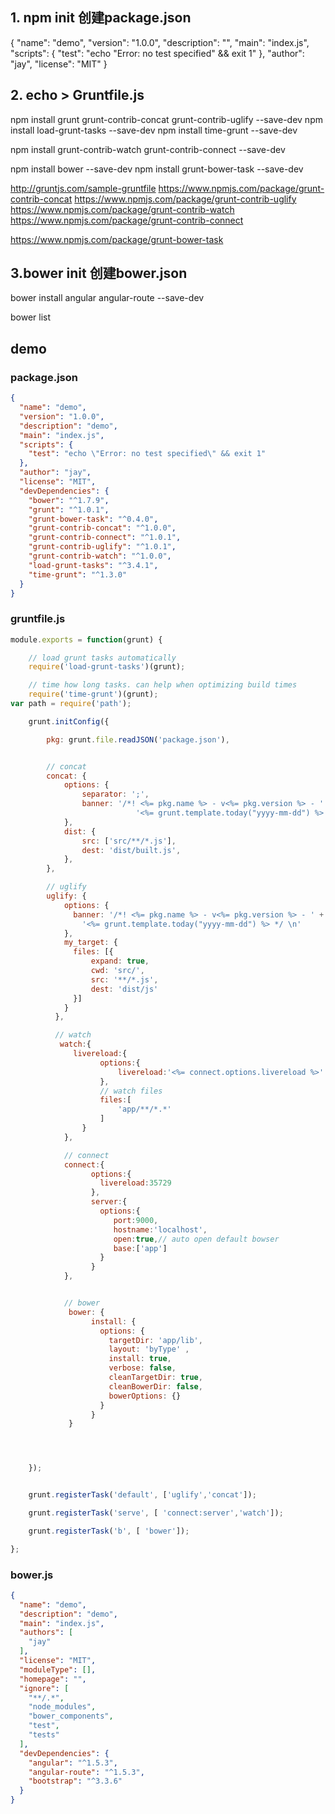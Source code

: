 ## 1. npm init 创建package.json

{
  "name": "demo",
  "version": "1.0.0",
  "description": "",
  "main": "index.js",
  "scripts": {
    "test": "echo \"Error: no test specified\" && exit 1"
  },
  "author": "jay",
  "license": "MIT"
}


## 2. echo > Gruntfile.js

npm install grunt grunt-contrib-concat grunt-contrib-uglify --save-dev
npm install load-grunt-tasks --save-dev
npm install time-grunt --save-dev

npm install grunt-contrib-watch grunt-contrib-connect  --save-dev

npm install bower --save-dev
npm install grunt-bower-task --save-dev

http://gruntjs.com/sample-gruntfile
https://www.npmjs.com/package/grunt-contrib-concat
https://www.npmjs.com/package/grunt-contrib-uglify
https://www.npmjs.com/package/grunt-contrib-watch
https://www.npmjs.com/package/grunt-contrib-connect

https://www.npmjs.com/package/grunt-bower-task


## 3.bower init 创建bower.json

bower install angular angular-route --save-dev

bower list

## demo
### package.json
~~~json
{
  "name": "demo",
  "version": "1.0.0",
  "description": "demo",
  "main": "index.js",
  "scripts": {
    "test": "echo \"Error: no test specified\" && exit 1"
  },
  "author": "jay",
  "license": "MIT",
  "devDependencies": {
    "bower": "^1.7.9",
    "grunt": "^1.0.1",
    "grunt-bower-task": "^0.4.0",
    "grunt-contrib-concat": "^1.0.0",
    "grunt-contrib-connect": "^1.0.1",
    "grunt-contrib-uglify": "^1.0.1",
    "grunt-contrib-watch": "^1.0.0",
    "load-grunt-tasks": "^3.4.1",
    "time-grunt": "^1.3.0"
  }
}

~~~

### gruntfile.js
~~~js
module.exports = function(grunt) {

    // load grunt tasks automatically
  	require('load-grunt-tasks')(grunt);

  	// time how long tasks. can help when optimizing build times
 	require('time-grunt')(grunt);
var path = require('path');

  	grunt.initConfig({

		pkg: grunt.file.readJSON('package.json'),


		// concat
		concat: {
			options: {
				separator: ';',
				banner: '/*! <%= pkg.name %> - v<%= pkg.version %> - ' +
							'<%= grunt.template.today("yyyy-mm-dd") %> */ \n',
			},
			dist: {
			    src: ['src/**/*.js'],
			    dest: 'dist/built.js',
			},
		},

		// uglify
		uglify: {
			options: {
		      banner: '/*! <%= pkg.name %> - v<%= pkg.version %> - ' +
		        '<%= grunt.template.today("yyyy-mm-dd") %> */ \n'
		    },
		    my_target: {
		      files: [{
		          expand: true,
		          cwd: 'src/',
		          src: '**/*.js',
		          dest: 'dist/js'
		      }]
		    }
		  },

		  // watch
		   watch:{
		      livereload:{
		    		options:{
		    			livereload:'<%= connect.options.livereload %>' //this port must be same with the connect livereload port
		    		},
		    		// watch files
		    		files:[
		    			'app/**/*.*'
		    		]
				}
			},	

			// connect
			connect:{
			      options:{
			        livereload:35729
			      },
			      server:{
			        options:{
			           port:9000,
			           hostname:'localhost',
			           open:true,// auto open default bowser
			           base:['app']
			        }
			      }
		    },


		    // bower
		     bower: {
			      install: {
			        options: {
			          targetDir: 'app/lib',
			          layout: 'byType' ,
			          install: true,
			          verbose: false,
			          cleanTargetDir: true,
			          cleanBowerDir: false,
			          bowerOptions: {}
			        }
			      }
			 }




	});


  	grunt.registerTask('default', ['uglify','concat']);

  	grunt.registerTask('serve', [ 'connect:server','watch']);

  	grunt.registerTask('b', [ 'bower']);

};
~~~

### bower.js
~~~json
{
  "name": "demo",
  "description": "demo",
  "main": "index.js",
  "authors": [
    "jay"
  ],
  "license": "MIT",
  "moduleType": [],
  "homepage": "",
  "ignore": [
    "**/.*",
    "node_modules",
    "bower_components",
    "test",
    "tests"
  ],
  "devDependencies": {
    "angular": "^1.5.3",
    "angular-route": "^1.5.3",
    "bootstrap": "^3.3.6"
  }
}
~~~
